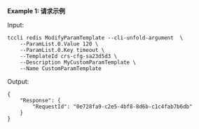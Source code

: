 **Example 1: 请求示例**



Input: 

```
tccli redis ModifyParamTemplate --cli-unfold-argument  \
    --ParamList.0.Value 120 \
    --ParamList.0.Key timeout \
    --TemplateId crs-cfg-sa23d5d3 \
    --Description MyCustomParamTemplate \
    --Name CustomParamTemplate
```

Output: 
```
{
    "Response": {
        "RequestId": "0e728fa9-c2e5-4bf8-8d6b-c1c4fab7b6db"
    }
}
```

